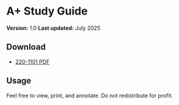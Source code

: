 # A+ Study Guide

**Version:** 1.0
**Last updated:** July 2025

## Download

- [220-1101 PDF](./A+_220-1101_v1.0.pdf)

## Usage

Feel free to view, print, and annotate. Do not redistribute for profit.
